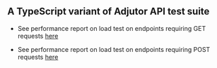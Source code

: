 ## A TypeScript variant of Adjutor API test suite

- See performance report on load test on endpoints requiring GET requests [here](https://rawcdn.githack.com/Xelvise/Adjutor-API-Tests/0ef680c4c21ee497cd65bcd423baba55758ba8bc/performance-report/Adjutor%20Load%20test%20on%20GET%20requests.html)


- See performance report on load test on endpoints requiring POST requests [here](https://rawcdn.githack.com/Xelvise/Adjutor-API-Tests/0ef680c4c21ee497cd65bcd423baba55758ba8bc/performance-report/Adjutor%20load%20test%20on%20POST%20request.html)
